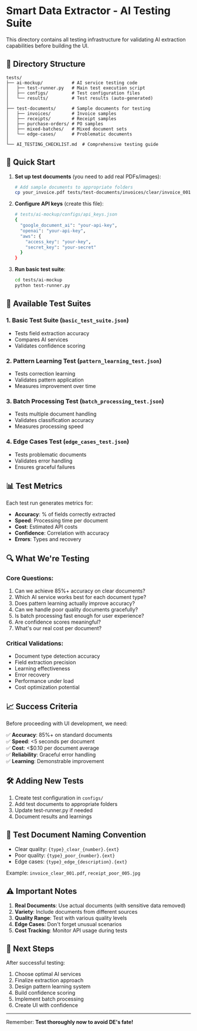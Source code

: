 # Smart Data Extractor - AI Testing Suite

This directory contains all testing infrastructure for validating AI extraction capabilities before building the UI.

## 📁 Directory Structure

```
tests/
├── ai-mockup/           # AI service testing code
│   ├── test-runner.py   # Main test execution script
│   ├── configs/         # Test configuration files
│   └── results/         # Test results (auto-generated)
│
├── test-documents/      # Sample documents for testing
│   ├── invoices/        # Invoice samples
│   ├── receipts/        # Receipt samples
│   ├── purchase-orders/ # PO samples
│   ├── mixed-batches/   # Mixed document sets
│   └── edge-cases/      # Problematic documents
│
└── AI_TESTING_CHECKLIST.md  # Comprehensive testing guide
```

## 🚀 Quick Start

1. **Set up test documents** (you need to add real PDFs/images):
   ```bash
   # Add sample documents to appropriate folders
   cp your_invoice.pdf tests/test-documents/invoices/clear/invoice_001.pdf
   ```

2. **Configure API keys** (create this file):
   ```bash
   # tests/ai-mockup/configs/api_keys.json
   {
     "google_document_ai": "your-api-key",
     "openai": "your-api-key",
     "aws": {
       "access_key": "your-key",
       "secret_key": "your-secret"
     }
   }
   ```

3. **Run basic test suite**:
   ```bash
   cd tests/ai-mockup
   python test-runner.py
   ```

## 🧪 Available Test Suites

### 1. Basic Test Suite (`basic_test_suite.json`)
- Tests field extraction accuracy
- Compares AI services
- Validates confidence scoring

### 2. Pattern Learning Test (`pattern_learning_test.json`)
- Tests correction learning
- Validates pattern application
- Measures improvement over time

### 3. Batch Processing Test (`batch_processing_test.json`)
- Tests multiple document handling
- Validates classification accuracy
- Measures processing speed

### 4. Edge Cases Test (`edge_cases_test.json`)
- Tests problematic documents
- Validates error handling
- Ensures graceful failures

## 📊 Test Metrics

Each test run generates metrics for:
- **Accuracy**: % of fields correctly extracted
- **Speed**: Processing time per document
- **Cost**: Estimated API costs
- **Confidence**: Correlation with accuracy
- **Errors**: Types and recovery

## 🔍 What We're Testing

### Core Questions:
1. Can we achieve 85%+ accuracy on clear documents?
2. Which AI service works best for each document type?
3. Does pattern learning actually improve accuracy?
4. Can we handle poor quality documents gracefully?
5. Is batch processing fast enough for user experience?
6. Are confidence scores meaningful?
7. What's our real cost per document?

### Critical Validations:
- Document type detection accuracy
- Field extraction precision
- Learning effectiveness
- Error recovery
- Performance under load
- Cost optimization potential

## 📈 Success Criteria

Before proceeding with UI development, we need:

✅ **Accuracy**: 85%+ on standard documents  
✅ **Speed**: <5 seconds per document  
✅ **Cost**: <$0.10 per document average  
✅ **Reliability**: Graceful error handling  
✅ **Learning**: Demonstrable improvement  

## 🛠️ Adding New Tests

1. Create test configuration in `configs/`
2. Add test documents to appropriate folders
3. Update test-runner.py if needed
4. Document results and learnings

## 📝 Test Document Naming Convention

- Clear quality: `{type}_clear_{number}.{ext}`
- Poor quality: `{type}_poor_{number}.{ext}`
- Edge cases: `{type}_edge_{description}.{ext}`

Example: `invoice_clear_001.pdf`, `receipt_poor_005.jpg`

## ⚠️ Important Notes

1. **Real Documents**: Use actual documents (with sensitive data removed)
2. **Variety**: Include documents from different sources
3. **Quality Range**: Test with various quality levels
4. **Edge Cases**: Don't forget unusual scenarios
5. **Cost Tracking**: Monitor API usage during tests

## 🔗 Next Steps

After successful testing:
1. Choose optimal AI services
2. Finalize extraction approach
3. Design pattern learning system
4. Build confidence scoring
5. Implement batch processing
6. Create UI with confidence

---

Remember: **Test thoroughly now to avoid DE's fate!**